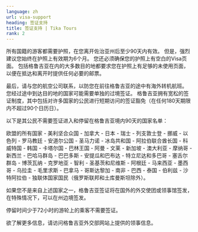 ```yaml
---
language: zh
url: visa-support
heading: 签证支持
title: 签证支持 | Tika Tours
rank: 2
---
```

<div class="row content-row"><!-- 896 (1)-->
<div class="col-xs-12"><!-- 1240 -->

所有国籍的游客都需要护照，在您离开佐治亚州后至少90天内有效。 但是，强烈建议您始终在护照上有效期为6个月。 您还必须确保您的护照上有空白的Visa页面。 包括格鲁吉亚在内的大多数目的地都要求您在护照上有足够的未使用页面，以便在抵达和离开时提供任何必要的邮票。

最后，请与您的航空公司联系，以防您在前往格鲁吉亚的途中有海外转机航班。 您经过途中到达目的地的国家可能需要单独的过境签证。 格鲁吉亚拥有宽松的签证制度，其中包括对许多国家的公民进行短期访问的签证豁免（在任何180天期限内不超过90个日历日）。

以下是其公民不需要签证进入和停留在格鲁吉亚境内90天的国家名单：

欧盟的所有国家 \- 美利坚合众国 \- 加拿大 \- 日本 \- 瑞士 \- 列支敦士登 \- 挪威 \- 以色列 \- 罗马教廷 \- 安道尔公国 \- 圣马力诺
\- 冰岛共和国 \- 阿拉伯联合酋长国 \- 科威特国 \- 韩国 \- 卡塔尔国 \- 巴林王国 \- 阿曼 \- 文莱 \- 新加坡 \- 澳大利亚 \-
摩纳哥 \- 新西兰 \- 巴哈马群岛 \- 巴巴多斯 \- 安提瓜和巴布达 \- 特立尼达和多巴哥 \- 塞舌尔群岛 \- 博茨瓦纳 \- 克罗地亚 \- 智利
\- 圣基茨和尼维斯 \- 阿根廷 \- 马来西亚 \- 墨西哥 \- 乌拉圭 \- 毛里求斯 \- 巴拿马 \- 哥斯达黎加 \- 南非 \- 巴西 \- 泰国
\- 伯利兹 \- 沙特阿拉伯 \- 独联体国家国民（俄罗斯联邦和土库曼斯坦除外）。

如果您不是来自上述国家之一，格鲁吉亚签证将在国外的外交使团或领事馆签发，在特殊情况下，可以在州边境签发。

停留时间少于72小时的游轮上的乘客不需要签证。

欲了解更多信息，请访问格鲁吉亚外交部网站上提供的领事信息。

</div>

</div>
